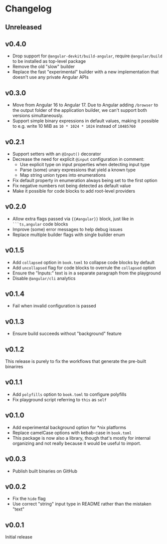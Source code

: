 # Changelog

## Unreleased

<!-- add new items here -->

## v0.4.0

- Drop support for `@angular-devkit/build-angular`, require `@angular/build` to be installed as top-level package
- Remove the old "slow" builder
- Replace the fast "experimental" builder with a new implementation that doesn't use any private Angular APIs

## v0.3.0

- Move from Angular 16 to Angular 17. Due to Angular adding `/browser` to the output folder of the application builder, we can't support both versions simultaneously.
- Support simple binary expressions in default values, making it possible to e.g. write 10 MiB as `10 * 1024 * 1024` instead of `10485760`

## v0.2.1

- Support setters with an `@Input()` decorator
- Decrease the need for explicit `@input` configuration in comment:
  - Use explicit type on input properties when detecting input type
  - Parse (some) unary expressions that yield a known type
  - Map string union types into enumerations
- Fix default property in enumeration always being set to the first option
- Fix negative numbers not being detected as default value
- Make it possible for code blocks to add root-level providers

## v0.2.0

- Allow extra flags passed via `{{#angular}}` block, just like in ` ```ts,angular ` code blocks
- Improve (some) error messages to help debug issues
- Replace multiple builder flags with single builder enum

## v0.1.5

- Add `collapsed` option in `book.toml` to collapse code blocks by default
- Add `uncollapsed` flag for code blocks to overrule the `collapsed` option
- Ensure the "Inputs:" text is in a separate paragraph from the playground
- Disable `@angular/cli` analytics

## v0.1.4

- Fail when invalid configuration is passed

## v0.1.3

- Ensure build succeeds without "background" feature

## v0.1.2

This release is purely to fix the workflows that generate the pre-built binarires

## v0.1.1

- Add `polyfills` option to `book.toml` to configure polyfills
- Fix playground script referring to `this` as `self`

## v0.1.0

- Add experimental background option for \*nix platforms
- Replace camelCase options with kebab-case in `book.toml`
- This package is now also a library, though that's mostly for internal
  organizing and not really because it would be useful to import.

## v0.0.3

- Publish built binaries on GitHub

## v0.0.2

- Fix the `hide` flag
- Use correct "string" input type in README rather than the mistaken "text"

## v0.0.1

Initial release
